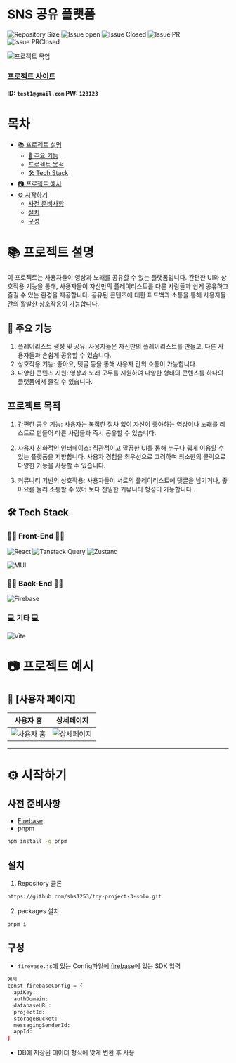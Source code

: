 # SNS 공유 플랫폼

<!--배지-->
![Repository Size][repository-size-shield] ![Issue open][issue-open-shield] ![Issue Closed][issue-closed-shield] ![Issue PR][issue-PR-shield] ![Issue PRClosed][issue-PRclosed-shield]

<!--프로젝트 대문 이미지-->
![프로젝트 목업](https://github.com/user-attachments/assets/24ec2279-366e-42b7-a2d7-4ba5b14dbc9d)

### <a href="https://toy-project-3.web.app/" target="_blank">프로젝트 사이트</a>
#### ID: `test1@gmail.com` PW: `123123`
<!--목차-->
# 목차
- [📚 프로젝트 설명](#-프로젝트-설명)
  - [📌 주요 기능](#-주요-기능)
  - [프로젝트 목적](#프로젝트-목적)
  - [🛠️ Tech Stack](#️-tech-stack)
- [📷 프로젝트 예시](#-프로젝트-예시)
- [⚙️ 시작하기](#️-시작하기)
  - [사전 준비사항](#사전-준비사항)
  - [설치](#설치)
  - [구성](#구성)

# 📚 프로젝트 설명

이 프로젝트는 사용자들이 영상과 노래를 공유할 수 있는 플랫폼입니다. 간편한 UI와 상호작용 기능을 통해, 사용자들이 자신만의 플레이리스트를 다른 사람들과 쉽게 공유하고 즐길 수 있는 환경을 제공합니다. 공유된 콘텐츠에 대한 피드백과 소통을 통해 사용자들 간의 활발한 상호작용이 가능합니다.

## 📌 주요 기능
1. 플레이리스트 생성 및 공유: 사용자들은 자신만의 플레이리스트를 만들고, 다른 사용자들과 손쉽게 공유할 수 있습니다.
2. 상호작용 기능: 좋아요, 댓글 등을 통해 사용자 간의 소통이 가능합니다.
3. 다양한 콘텐츠 지원: 영상과 노래 모두를 지원하여 다양한 형태의 콘텐츠를 하나의 플랫폼에서 즐길 수 있습니다.

## 프로젝트 목적

1. 간편한 공유 기능: 사용자는 복잡한 절차 없이 자신이 좋아하는 영상이나 노래를 리스트로 만들어 다른 사람들과 즉시 공유할 수 있습니다.

2. 사용자 친화적인 인터페이스: 직관적이고 깔끔한 UI를 통해 누구나 쉽게 이용할 수 있는 플랫폼을 지향합니다. 사용자 경험을 최우선으로 고려하여 최소한의 클릭으로 다양한 기능을 사용할 수 있습니다.

3. 커뮤니티 기반의 상호작용: 사용자들이 서로의 플레이리스트에 댓글을 남기거나, 좋아요를 눌러 소통할 수 있어 보다 친밀한 커뮤니티 형성이 가능합니다.

## 🛠️ Tech Stack

### 🧑‍💻 Front-End 🧑‍💻

![React](https://img.shields.io/badge/react-%2320232a.svg?style=for-the-badge&logo=react&logoColor=%2361DAFB)
![Tanstack Query](https://img.shields.io/badge/Tanstack%20Query-FF4154?style=for-the-badge&logo=TanstackQuery&logoColor=white)
![Zustand](https://img.shields.io/badge/zustand-orange?style=for-the-badge&logo=zustand&logoColor=white)

![MUI](https://img.shields.io/badge/MUI-%230081CB.svg?style=for-the-badge&logo=mui&logoColor=white)

### 🧑‍💻 Back-End 🧑‍💻

![Firebase](https://img.shields.io/badge/firebase-%23039BE5.svg?style=for-the-badge&logo=firebase)

### 💻 기타 💻

![Vite](https://img.shields.io/badge/vite-%23646CFF.svg?style=for-the-badge&logo=vite&logoColor=white)

# 📷 프로젝트 예시

## 🔎 [사용자 페이지]

| 사용자 홈 | 상세페이지 |
|:-:|:-:|
|![사용자 홈](https://github.com/user-attachments/assets/1ea9ba2c-2494-499a-8ac0-848c447bfbe1)|![상세페이지](https://github.com/user-attachments/assets/1c29f02e-a0f7-45e8-8a57-2bb3c8abed8a)

---

# ⚙️ 시작하기

## 사전 준비사항

- [Firebase](https://firebase.google.com/?hl=ko)
- pnpm

```bash
npm install -g pnpm
```

## 설치

1. Repository 클론

```bash
https://github.com/sbs1253/toy-project-3-solo.git
```

2. packages 설치

```bash
pnpm i
```

## 구성

- `firevase.js`에 있는 Config파일에 [firebase](https://firebase.google.com/?hl=ko)에 있는 SDK 입력

```bash
예시
const firebaseConfig = {
  apiKey: 
  authDomain:
  databaseURL: 
  projectId: 
  storageBucket: 
  messagingSenderId: 
  appId: 
}
```

- DB에 저장된 데이터 형식에 맞게 변환 후 사용

<!--Url for Badges-->
[repository-size-shield]: https://img.shields.io/github/repo-size/sbs1253/toy-project-3-solo
[issue-open-shield]: https://img.shields.io/github/issues/sbs1253/toy-project-3-solo?color=abcdef
[issue-closed-shield]: https://img.shields.io/github/issues-closed/sbs1253/toy-project-3-solo?color=4ec920
[issue-PR-shield]: https://img.shields.io/github/issues-pr/sbs1253/toy-project-3-solo?color=abcdef
[issue-PRclosed-shield]: https://img.shields.io/github/issues-pr-closed/sbs1253/toy-project-3-solo?color=4ec920

<!--Url for Buttons
[readme-eng-shield]: 
[view-demo-shield]:
[view-demo-url]: 
[report-bug-shield]:
[report-bug-url]:
[request-feature-shield]:
[request-feature-url]:
-->

<!--URLS-->
